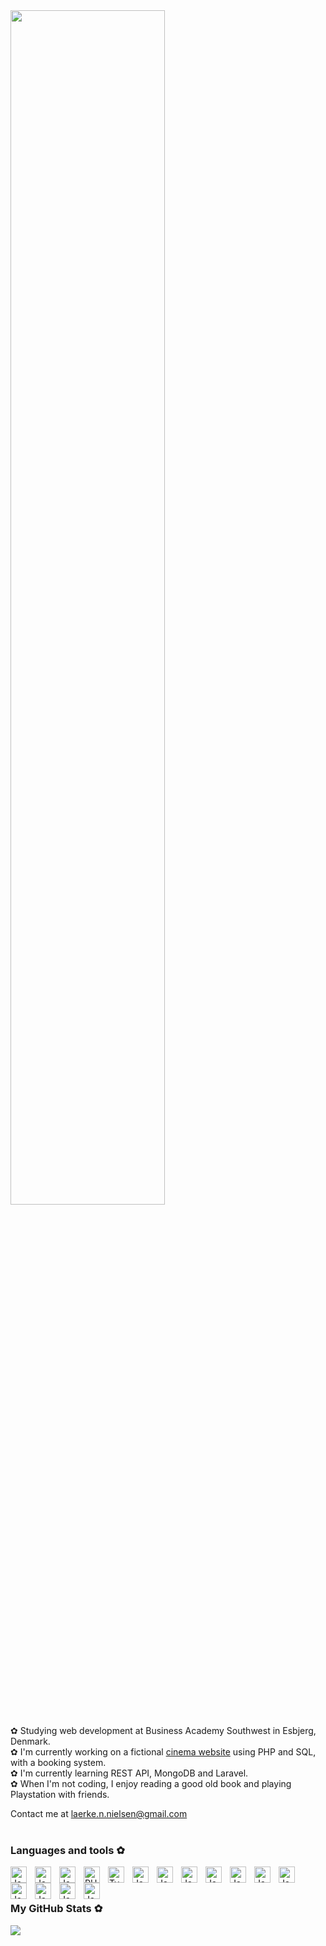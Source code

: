 <img src="https://readme-typing-svg.demolab.com?font=Roboto&weight=500&size=50&duration=3000&pause=50&color=796796&multiline=true&repeat=false&random=false&width=1300&height=140&lines=Hi+there!;I'm+Lærke%2C+a+web+developer+and+multimedia+designer+✿" width="70%" />

✿ Studying web development at Business Academy Southwest in Esbjerg, Denmark.<br/>
✿ I'm currently working on a fictional [cinema website](https://github.com/Laerke-Nicole/Ghiblifilms) using PHP and SQL, with a booking system.<br/>
✿ I'm currently learning REST API, MongoDB and Laravel.<br/>
✿ When I'm not coding, I enjoy reading a good old book and playing Playstation with friends.

Contact me at laerke.n.nielsen@gmail.com
<br/>
<br/>

### Languages and tools ✿
<img align="left" alt="JavaScript" width="26px" style="padding-right:10px;" src="https://cdn.jsdelivr.net/gh/devicons/devicon@latest/icons/html5/html5-original.svg" />     
<img align="left" alt="JavaScript" width="26px" style="padding-right:10px;" src="https://cdn.jsdelivr.net/gh/devicons/devicon@latest/icons/css3/css3-original.svg" />     
<img align="left" alt="JavaScript" width="26px" style="padding-right:10px;" src="https://cdn.jsdelivr.net/gh/devicons/devicon@latest/icons/javascript/javascript-original.svg" />
<img align="left" alt="PHP" width="26px" style="padding-right:10px;" src="https://cdn.jsdelivr.net/gh/devicons/devicon@latest/icons/php/php-original.svg" /> 
<img align="left" alt="TypeScript" width="26px" style="padding-right:10px;" src="https://cdn.jsdelivr.net/gh/devicons/devicon/icons/typescript/typescript-plain.svg" />
<img align="left" alt="JavaScript" width="26px" style="padding-right:10px;" src="https://cdn.jsdelivr.net/gh/devicons/devicon@latest/icons/firebase/firebase-original.svg" />
<img align="left" alt="JavaScript" width="26px" style="padding-right:10px;" src="https://cdn.jsdelivr.net/gh/devicons/devicon@latest/icons/bootstrap/bootstrap-original.svg" />
<img align="left" alt="JavaScript" width="26px" style="padding-right:10px;" src="https://cdn.jsdelivr.net/gh/devicons/devicon@latest/icons/sass/sass-original.svg" />
<img align="left" alt="JavaScript" width="26px" style="padding-right:10px;" src="https://cdn.jsdelivr.net/gh/devicons/devicon@latest/icons/tailwindcss/tailwindcss-original.svg" />
<img align="left" alt="JavaScript" width="26px" style="padding-right:10px;" src="https://cdn.jsdelivr.net/gh/devicons/devicon@latest/icons/vitejs/vitejs-original.svg" />
<img align="left" alt="JavaScript" width="26px" style="padding-right:10px;" src="https://cdn.jsdelivr.net/gh/devicons/devicon@latest/icons/vuejs/vuejs-original.svg" />
<img align="left" alt="JavaScript" width="26px" style="padding-right:10px;" src="https://cdn.jsdelivr.net/gh/devicons/devicon@latest/icons/wordpress/wordpress-plain.svg" />
<img align="left" alt="JavaScript" width="26px" style="padding-right:10px;" src="https://cdn.jsdelivr.net/gh/devicons/devicon@latest/icons/jenkins/jenkins-original.svg" />
<img align="left" alt="JavaScript" width="26px" style="padding-right:10px;" src="https://cdn.jsdelivr.net/gh/devicons/devicon@latest/icons/mongodb/mongodb-original.svg" />
<img align="left" alt="JavaScript" width="26px" style="padding-right:10px;" src="https://cdn.jsdelivr.net/gh/devicons/devicon@latest/icons/mysql/mysql-original.svg" />
<img align="left" alt="JavaScript" width="26px" style="padding-right:10px;" src="https://cdn.jsdelivr.net/gh/devicons/devicon@latest/icons/figma/figma-original.svg" />
          
          
          
<br/>
<br/>

### My GitHub Stats ✿
![](https://github-readme-stats.vercel.app/api?username=Laerke-Nicole&theme=synthwave&hide_border=false&include_all_commits=false&count_private=false)

<!-- Proudly created with GPRM ( https://gprm.itsvg.in ) -->
